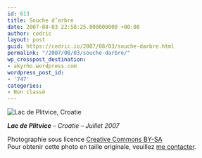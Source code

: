```yaml
---
id: 613
title: Souche d’arbre
date: 2007-08-03 22:58:25.000000000 +00:00
author: cedric
layout: post
guid: https://cedric.io/2007/08/03/souche-darbre.html
permalink: "/2007/08/03/souche-darbre/"
wp_crosspost_destination:
- akyrho.wordpress.com
wordpress_post_id:
- '747'
categories:
- Non classé
---
```

![Lac de Plitvice, Croatie](/images/2007/10/320x-s_15-plitvice-20070719-17.JPG)

_**Lac de Plitvice** &#8211; Croatie &#8211; Juillet 2007_

Photographie sous licence [Creative Commons BY-SA](http://creativecommons.org/licenses/by-sa/2.0/be/deed.fr)  
Pour obtenir cette photo en taille originale, veuillez [me contacter](http://www.parenthese.be/contact/).